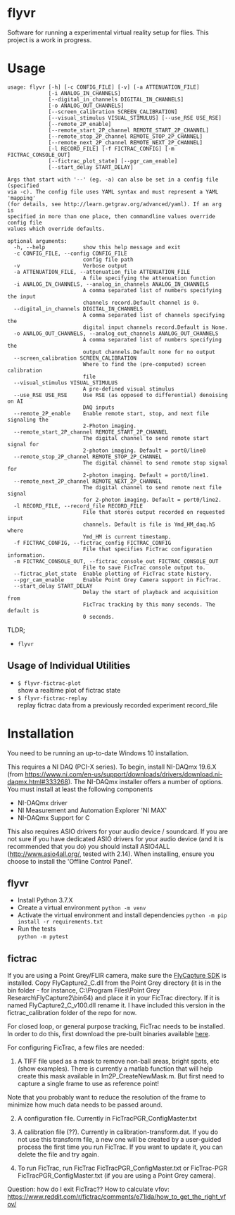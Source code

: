 # flyvr

Software for running a experimental virtual reality setup for flies. This project is a work in progress.

# Usage
```
usage: flyvr [-h] [-c CONFIG_FILE] [-v] [-a ATTENUATION_FILE]
             [-i ANALOG_IN_CHANNELS]
             [--digital_in_channels DIGITAL_IN_CHANNELS]
             [-o ANALOG_OUT_CHANNELS]
             [--screen_calibration SCREEN_CALIBRATION]
             [--visual_stimulus VISUAL_STIMULUS] [--use_RSE USE_RSE]
             [--remote_2P_enable]
             [--remote_start_2P_channel REMOTE_START_2P_CHANNEL]
             [--remote_stop_2P_channel REMOTE_STOP_2P_CHANNEL]
             [--remote_next_2P_channel REMOTE_NEXT_2P_CHANNEL]
             [-l RECORD_FILE] [-f FICTRAC_CONFIG] [-m FICTRAC_CONSOLE_OUT]
             [--fictrac_plot_state] [--pgr_cam_enable]
             [--start_delay START_DELAY]

Args that start with '--' (eg. -a) can also be set in a config file (specified
via -c). The config file uses YAML syntax and must represent a YAML 'mapping'
(for details, see http://learn.getgrav.org/advanced/yaml). If an arg is
specified in more than one place, then commandline values override config file
values which override defaults.

optional arguments:
  -h, --help            show this help message and exit
  -c CONFIG_FILE, --config CONFIG_FILE
                        config file path
  -v                    Verbose output
  -a ATTENUATION_FILE, --attenuation_file ATTENUATION_FILE
                        A file specifying the attenuation function
  -i ANALOG_IN_CHANNELS, --analog_in_channels ANALOG_IN_CHANNELS
                        A comma separated list of numbers specifying the input
                        channels record.Default channel is 0.
  --digital_in_channels DIGITAL_IN_CHANNELS
                        A comma separated list of channels specifying the
                        digital input channels record.Default is None.
  -o ANALOG_OUT_CHANNELS, --analog_out_channels ANALOG_OUT_CHANNELS
                        A comma separated list of numbers specifying the
                        output channels.Default none for no output
  --screen_calibration SCREEN_CALIBRATION
                        Where to find the (pre-computed) screen calibration
                        file
  --visual_stimulus VISUAL_STIMULUS
                        A pre-defined visual stimulus
  --use_RSE USE_RSE     Use RSE (as opposed to differential) denoising on AI
                        DAQ inputs
  --remote_2P_enable    Enable remote start, stop, and next file signaling the
                        2-Photon imaging.
  --remote_start_2P_channel REMOTE_START_2P_CHANNEL
                        The digital channel to send remote start signal for
                        2-photon imaging. Default = port0/line0
  --remote_stop_2P_channel REMOTE_STOP_2P_CHANNEL
                        The digital channel to send remote stop signal for
                        2-photon imaging. Default = port0/line1.
  --remote_next_2P_channel REMOTE_NEXT_2P_CHANNEL
                        The digital channel to send remote next file signal
                        for 2-photon imaging. Default = port0/line2.
  -l RECORD_FILE, --record_file RECORD_FILE
                        File that stores output recorded on requested input
                        channels. Default is file is Ymd_HM_daq.h5 where
                        Ymd_HM is current timestamp.
  -f FICTRAC_CONFIG, --fictrac_config FICTRAC_CONFIG
                        File that specifies FicTrac configuration information.
  -m FICTRAC_CONSOLE_OUT, --fictrac_console_out FICTRAC_CONSOLE_OUT
                        File to save FicTrac console output to.
  --fictrac_plot_state  Enable plotting of FicTrac state history.
  --pgr_cam_enable      Enable Point Grey Camera support in FicTrac.
  --start_delay START_DELAY
                        Delay the start of playback and acquisition from
                        FicTrac tracking by this many seconds. The default is
                        0 seconds.
```

TLDR;

* `flyvr`

## Usage of Individual Utilities

* `$ flyvr-fictrac-plot`  
  show a realtime plot of fictrac state
* `$ flyvr-fictrac-replay`  
  replay fictrac data from a previously recorded experiment record_file

# Installation

You need to be running an up-to-date Windows 10 installation.

This requires a NI DAQ (PCI-X series). To begin, install NI-DAQmx 19.6.X (from https://www.ni.com/en-us/support/downloads/drivers/download.ni-daqmx.html#333268).
The NI-DAQmx installer offers a number of options. You must install at least the following components
* NI-DAQmx driver
* NI Measurement and Automation Explorer 'NI MAX'
* NI-DAQmx Support for C

This also requires ASIO drivers for your audio device / soundcard. If you are not sure if you have dedicated ASIO
drivers for your audio device (and it is recommended that you do) you should install ASIO4ALL (http://www.asio4all.org/, tested with 2.14).
When installing, ensure you choose to install the 'Offline Control Panel'.

## flyvr

* Install Python 3.7.X
* Create a virtual environment
  `python -m venv`
* Activate the virtual environment and install dependencies
  `python -m pip install -r requirements.txt`
* Run the tests  
  `python -m pytest`

## fictrac

If you are using a Point Grey/FLIR camera, make sure the [FlyCapture SDK](https://www.flir.com/products/flycapture-sdk/) is installed. Copy FlyCapture2_C.dll from the Point Grey directory (it is in the bin folder - for instance, C:\Program Files\Point Grey Research\FlyCapture2\bin64) and place it in your FicTrac directory. If it is named FlyCapture2_C_v100.dll rename it. I have included this version in the fictrac_calibration folder of the repo for now.

For closed loop, or general purpose tracking, FicTrac needs to be installed. In order to do this, first download the pre-built binaries available [here](https://github.com/murthylab/fic-trac-win/releases).

For configuring FicTrac, a few files are needed:
1. A TIFF file used as a mask to remove non-ball areas, bright spots, etc (show examples). There is currently a matlab function that will help create this mask available in Im2P_CreateNewMask.m. But first need to capture a single frame to use as reference point!

Note that you probably want to reduce the resolution of the frame to minimize how much data needs to be passed around.

2. A configuration file. Currently in FicTracPGR_ConfigMaster.txt

3. A calibration file (??). Currently in calibration-transform.dat. If you do not use this transform file, a new one will be created by a user-guided process the first time you run FicTrac. If you want to update it, you can delete the file and try again.

4. To run FicTrac, run FicTrac FicTracPGR_ConfigMaster.txt or FicTrac-PGR FicTracPGR_ConfigMaster.txt (if you are using a Point Grey camera).


Question: how do I exit FicTrac??
How to calculate vfov: https://www.reddit.com/r/fictrac/comments/e71ida/how_to_get_the_right_vfov/